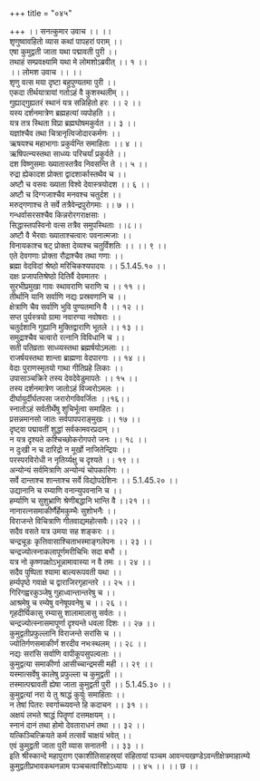 +++
title = "०४५"

+++
।। सनत्कुमार उवाच ।। ।।  
शृणुष्वावहितो व्यास कथां पापहरां पराम् ।।  
एषा कुमुद्वती जाता यथा पद्मावती पुरी ।।  
तथाहं सम्प्रवक्ष्यामि यथा मे लोमशोऽब्रवीत् ।। १ ।।  
।। लोमश उवाच ।। ।।  
शृणु वत्स मया दृष्टा बहुपुण्यतमा पुरी ।।  
एकदा तीर्थयात्रायां गतोऽहं वै कुशस्थलीम् ।।  
गुह्याद्गुह्यतरं स्थानं यत्र सन्निहितो हरः ।। २ ।।  
यस्य दर्शनमात्रेण ब्रह्महत्यां व्यपोहति ।।  
यत्र तत्र स्थिता विप्रा ब्रह्मघोषमकुर्वत ।। ३ ।।  
यज्ञांश्चैव तथा चित्रानृत्विजोदारकर्मणः ।।  
ऋषयश्च महाभागाः प्रकुर्वन्ति समाहिताः ।। ४ ।।  
ऋषिपत्न्यस्तथा साध्व्यः परिचर्यां प्रकुर्वते ।।  
दश विष्णुसमाः ख्यातास्तत्रैव निवसन्ति ते ।। ५ ।।  
रुद्रा ह्येकादश प्रोक्ता द्वादशार्कास्तथैव च ।।  
अष्टौ च वसवः ख्याता विश्वे देवास्त्रयोदश ।। ६ ।।  
अष्टौ च दिग्गजाश्चैव मनवश्च चतुर्दश ।।  
मरुद्गणाश्च ते सर्वे तत्रैवेन्द्रपुरोगमाः ।। ७ ।।  
गन्धर्वासरसश्चैव किन्नरोरगराक्षसाः ।  
सिद्धास्तपस्विनो वत्स तत्रैव समुपस्थिताः ।।८।।  
अष्टौ वै भैरवाः ख्याताश्चत्वारः पवनात्मजाः ।।  
विनायकाश्च षट् प्रोक्ता देव्यश्च चतुर्विंशतिः ।। ।। ९ ।।  
एते देवगणाः प्रोक्ता रौद्राश्चैव तथा गणाः ।।  
ब्रह्मा वेदविदां श्रेष्ठो मरिचिकश्यपादयः ।। 5.1.45.१० ।।  
दक्षः प्रजापतिश्रेष्ठो दितिर्वै देवमातरः ।  
सुरभीप्रमुखा गावः स्थावराणि चराणि च ।। ११ ।।  
तीर्थानि यानि सर्वाणि नद्यः प्रस्रवणानि च ।।  
क्षेत्राणि चैव सर्वाणि भुवि पुण्यतमानि वै ।। १२ ।।  
सप्त पुर्यस्त्रयो ग्रामा नवारण्या नवोषराः ।।  
चतुर्दशानि गुह्यानि मुक्तिद्वाराणि भूतले ।। १३ ।।  
समुद्राश्चैव चत्वारो रत्नानि विविधानि च ।।  
सती पतिव्रताः साध्व्यस्तथा ब्रह्मर्षयोऽमलाः ।।  
राजर्षयस्तथा शान्ता ब्राह्मणा वेदपारगाः ।। १४ ।।  
वेदाः पुराणस्मृतयो गाथा गीतिप्रहे लिकाः ।।  
उपासाञ्चक्रिरे तस्य देवदेवेडुमापतेः ।। १५ ।।  
तस्य दर्शनमात्रेण जातोऽहं विज्वरोऽमलः ।।  
दीर्घायुर्दीर्घतपसा जरारोगविवर्जितः ।।१६।।  
स्नातोऽहं सर्वतीर्थेषु शुचिर्भूत्वा समाहितः ।।  
प्रसन्नमानसो जातः सर्वपापपराङ्मुखः ।। १७ ।।  
दृष्ट्वा पद्मावतीं शुद्धां सर्वकामवरप्रदाम् ।।  
न यत्र दृश्यते कश्चिच्छोकरोगपरो जनः ।। १८ ।।  
न दुःखी न च दारिद्रो न मूर्खो नाजितेन्द्रियः ।।  
परस्परविरोधी न नृतिर्य्यक्षु च दृश्यते ।। १९ ।।  
अन्योन्यं सर्वमित्राणि अन्योन्यं चोपकारिणः ।।  
सर्वे दान्ताश्च शान्ताश्च सर्वे विद्योपदेशिनः ।। 5.1.45.२० ।।  
उद्यानानि च रम्याणि वनान्युपवनानि च ।।  
हर्म्याणि च सुशुभ्राणि श्रेणीबद्धानि भान्ति वै ।।२१ ।।  
नानारत्नसमाकीर्णैर्हेमकुम्भैः सुशोभनैः ।।  
विराजन्ते विचित्राणि गीतवाद्यमहोत्सवैः।।२२ ।।  
सदैव वसते यत्र उमया सह शङ्करः ।।  
चन्द्रचूडः कृत्तिवासाश्चिताभस्माङ्गलेपनः ।। २३ ।।  
चन्द्रज्योत्स्नाकलापूर्णमरीचिभिः सदा बभौ ।।  
यत्र नो कृष्णपक्षोऽभून्नामावास्या न वै तमः ।। २४ ।।  
सदैव पुष्पिता श्यामा बाल्यरूपवती यथा ।।  
हर्म्यपृष्ठे गवाक्षे च द्वाराजिरगृहान्तरे ।। २५ ।।  
गिरिगह्वरकुञ्जेषु गुहाध्वान्तान्तरेषु च ।।  
आश्रमेषु च रम्येषु वनेषूपवनेषु च ।। २६ ।।  
गृहदीर्घिकासु रम्यासु शालामालासु सर्वतः ।।  
चन्द्रज्योत्स्नासमापूर्णा दृश्यन्ते धवला दिशः ।। २७ ।।  
कुमुद्वतीप्रफुल्लानि विराजन्ते सरांसि च ।।  
ज्योतिर्गणसमाकीर्णं शरदीव नभःस्थलम् ।। २८ ।।  
नद्यः सरांसि सर्वाणि वापीकूपसुपल्वलाः ।।  
कुमुद्वत्या समाकीर्णा आसीच्चान्द्रमसी मही ।। २९ ।।  
यस्मात्सर्वेषु कालेषु प्रफुल्ला च कुमुद्वती ।।  
तस्मात्पद्मावती ह्येषा जाता कुमुद्वती पुरी ।। 5.1.45.३० ।।  
कुमुद्वत्यां नरा ये तु श्राद्धं कुर्युः समाहिताः ।।  
न तेषां पितरः स्वर्गाच्च्यवन्ते हि कदाचन ।। ३१ ।।  
अक्षयं लभते श्राद्धं पितॄणां दत्तमक्षयम् ।।  
स्नानं दानं तथा होमो देवताराधनं तथा ।। ३२ ।।  
यत्किञ्चित्क्रियते कर्म तत्सर्वं चाक्षयं भवेत् ।।  
एवं कुमुद्वती जाता पुरी व्यास सनातनी ।। ३३ ।।  
इति श्रीस्कान्दे महापुराण एकाशीतिसाहस्र्यां संहितायां पञ्चम आवन्त्यखण्डेऽवन्तीक्षेत्रमाहात्म्ये कुमुद्वतीप्रभावकथनन्नाम पञ्चचत्वारिंशोऽध्यायः ।। ४५ ।। ।। छ ।।